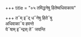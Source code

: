 +++
title = "०५ तमिद्धनेषु हितेष्वधिवाकाय"

+++
त᳓म् इ᳓द् ध᳓नेषु हिते᳓षु  
अधिवाका᳓य हवन्ते  
ये᳓षाम् इ᳓न्द्रस् ते᳓ जयन्ति